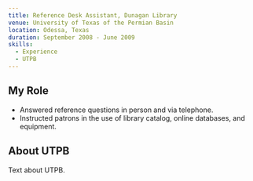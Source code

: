 ```yaml
---
title: Reference Desk Assistant, Dunagan Library
venue: University of Texas of the Permian Basin
location: Odessa, Texas
duration: September 2008 - June 2009
skills:
  - Experience
  - UTPB
---
```


My Role
-------

* Answered reference questions in person and via telephone.
* Instructed patrons in the use of library catalog, online databases, and equipment.


About UTPB
----------

Text about UTPB.
